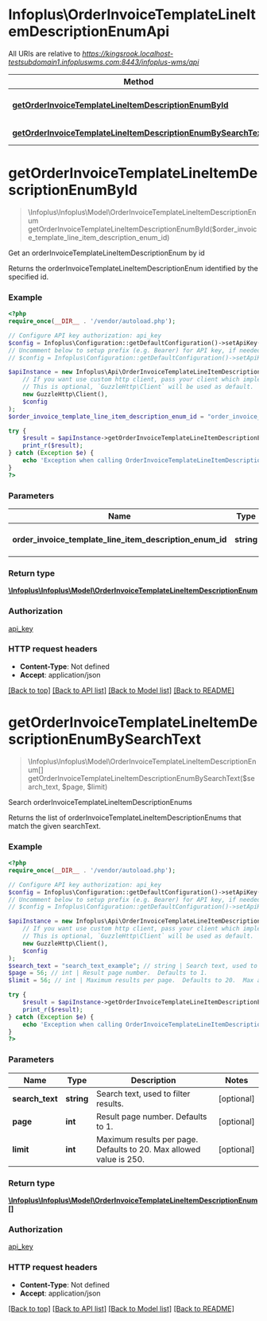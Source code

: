 # Infoplus\OrderInvoiceTemplateLineItemDescriptionEnumApi

All URIs are relative to *https://kingsrook.localhost-testsubdomain1.infopluswms.com:8443/infoplus-wms/api*

Method | HTTP request | Description
------------- | ------------- | -------------
[**getOrderInvoiceTemplateLineItemDescriptionEnumById**](OrderInvoiceTemplateLineItemDescriptionEnumApi.md#getOrderInvoiceTemplateLineItemDescriptionEnumById) | **GET** /v3.0/orderInvoiceTemplateLineItemDescriptionEnum/{orderInvoiceTemplateLineItemDescriptionEnumId} | Get an orderInvoiceTemplateLineItemDescriptionEnum by id
[**getOrderInvoiceTemplateLineItemDescriptionEnumBySearchText**](OrderInvoiceTemplateLineItemDescriptionEnumApi.md#getOrderInvoiceTemplateLineItemDescriptionEnumBySearchText) | **GET** /v3.0/orderInvoiceTemplateLineItemDescriptionEnum/search | Search orderInvoiceTemplateLineItemDescriptionEnums


# **getOrderInvoiceTemplateLineItemDescriptionEnumById**
> \Infoplus\Infoplus\Model\OrderInvoiceTemplateLineItemDescriptionEnum getOrderInvoiceTemplateLineItemDescriptionEnumById($order_invoice_template_line_item_description_enum_id)

Get an orderInvoiceTemplateLineItemDescriptionEnum by id

Returns the orderInvoiceTemplateLineItemDescriptionEnum identified by the specified id.

### Example
```php
<?php
require_once(__DIR__ . '/vendor/autoload.php');

// Configure API key authorization: api_key
$config = Infoplus\Configuration::getDefaultConfiguration()->setApiKey('API-Key', 'YOUR_API_KEY');
// Uncomment below to setup prefix (e.g. Bearer) for API key, if needed
// $config = Infoplus\Configuration::getDefaultConfiguration()->setApiKeyPrefix('API-Key', 'Bearer');

$apiInstance = new Infoplus\Api\OrderInvoiceTemplateLineItemDescriptionEnumApi(
    // If you want use custom http client, pass your client which implements `GuzzleHttp\ClientInterface`.
    // This is optional, `GuzzleHttp\Client` will be used as default.
    new GuzzleHttp\Client(),
    $config
);
$order_invoice_template_line_item_description_enum_id = "order_invoice_template_line_item_description_enum_id_example"; // string | Id of orderInvoiceTemplateLineItemDescriptionEnum to be returned.

try {
    $result = $apiInstance->getOrderInvoiceTemplateLineItemDescriptionEnumById($order_invoice_template_line_item_description_enum_id);
    print_r($result);
} catch (Exception $e) {
    echo 'Exception when calling OrderInvoiceTemplateLineItemDescriptionEnumApi->getOrderInvoiceTemplateLineItemDescriptionEnumById: ', $e->getMessage(), PHP_EOL;
}
?>
```

### Parameters

Name | Type | Description  | Notes
------------- | ------------- | ------------- | -------------
 **order_invoice_template_line_item_description_enum_id** | **string**| Id of orderInvoiceTemplateLineItemDescriptionEnum to be returned. |

### Return type

[**\Infoplus\Infoplus\Model\OrderInvoiceTemplateLineItemDescriptionEnum**](../Model/OrderInvoiceTemplateLineItemDescriptionEnum.md)

### Authorization

[api_key](../../README.md#api_key)

### HTTP request headers

 - **Content-Type**: Not defined
 - **Accept**: application/json

[[Back to top]](#) [[Back to API list]](../../README.md#documentation-for-api-endpoints) [[Back to Model list]](../../README.md#documentation-for-models) [[Back to README]](../../README.md)

# **getOrderInvoiceTemplateLineItemDescriptionEnumBySearchText**
> \Infoplus\Infoplus\Model\OrderInvoiceTemplateLineItemDescriptionEnum[] getOrderInvoiceTemplateLineItemDescriptionEnumBySearchText($search_text, $page, $limit)

Search orderInvoiceTemplateLineItemDescriptionEnums

Returns the list of orderInvoiceTemplateLineItemDescriptionEnums that match the given searchText.

### Example
```php
<?php
require_once(__DIR__ . '/vendor/autoload.php');

// Configure API key authorization: api_key
$config = Infoplus\Configuration::getDefaultConfiguration()->setApiKey('API-Key', 'YOUR_API_KEY');
// Uncomment below to setup prefix (e.g. Bearer) for API key, if needed
// $config = Infoplus\Configuration::getDefaultConfiguration()->setApiKeyPrefix('API-Key', 'Bearer');

$apiInstance = new Infoplus\Api\OrderInvoiceTemplateLineItemDescriptionEnumApi(
    // If you want use custom http client, pass your client which implements `GuzzleHttp\ClientInterface`.
    // This is optional, `GuzzleHttp\Client` will be used as default.
    new GuzzleHttp\Client(),
    $config
);
$search_text = "search_text_example"; // string | Search text, used to filter results.
$page = 56; // int | Result page number.  Defaults to 1.
$limit = 56; // int | Maximum results per page.  Defaults to 20.  Max allowed value is 250.

try {
    $result = $apiInstance->getOrderInvoiceTemplateLineItemDescriptionEnumBySearchText($search_text, $page, $limit);
    print_r($result);
} catch (Exception $e) {
    echo 'Exception when calling OrderInvoiceTemplateLineItemDescriptionEnumApi->getOrderInvoiceTemplateLineItemDescriptionEnumBySearchText: ', $e->getMessage(), PHP_EOL;
}
?>
```

### Parameters

Name | Type | Description  | Notes
------------- | ------------- | ------------- | -------------
 **search_text** | **string**| Search text, used to filter results. | [optional]
 **page** | **int**| Result page number.  Defaults to 1. | [optional]
 **limit** | **int**| Maximum results per page.  Defaults to 20.  Max allowed value is 250. | [optional]

### Return type

[**\Infoplus\Infoplus\Model\OrderInvoiceTemplateLineItemDescriptionEnum[]**](../Model/OrderInvoiceTemplateLineItemDescriptionEnum.md)

### Authorization

[api_key](../../README.md#api_key)

### HTTP request headers

 - **Content-Type**: Not defined
 - **Accept**: application/json

[[Back to top]](#) [[Back to API list]](../../README.md#documentation-for-api-endpoints) [[Back to Model list]](../../README.md#documentation-for-models) [[Back to README]](../../README.md)

